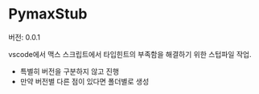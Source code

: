 # PymaxStub

버전: 0.0.1

vscode에서 맥스 스크립트에서 타입힌트의 부족함을 해결하기 위한 스텁파일 작업.

- 특별히 버전을 구분하지 않고 진행
- 만약 버전별 다른 점이 있다면 폴더별로 생성

